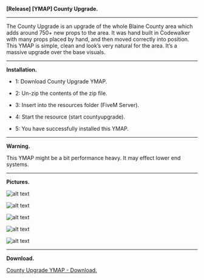 **[Release] [YMAP] County Upgrade.**

---

The County Upgrade is an upgrade of the whole Blaine County area which adds around 750+ new props to the area. It was hand built in Codewalker with many props placed by hand, and then moved correctly into position. This YMAP is simple, clean and look’s very natural for the area. It’s a massive upgrade over the base visuals.

---

**Installation.**

* 1: Download County Upgrade YMAP.

* 2: Un-zip the contents of the zip file.

* 3: Insert into the resources folder (FiveM Server).

* 4: Start the resource (start countyupgrade).

* 5: You have successfully installed this YMAP.

---

**Warning.**

This YMAP might be a bit performance heavy. It may effect lower end systems.

---

**Pictures.**

![alt text](https://forum.cfx.re/uploads/default/original/4X/7/5/4/75470270f546b20fd8b6b7b171e2177605b15fb5.jpeg "1")

![alt text](https://forum.cfx.re/uploads/default/original/4X/7/1/2/7121b8036d2aa30b1017eb2d6f5b1bd82b1250f2.jpeg "2")

![alt text](https://forum.cfx.re/uploads/default/original/4X/0/8/d/08d11184e5bd04250fa894bfbae408b42eab1fd4.jpeg "3")

![alt text](https://forum.cfx.re/uploads/default/original/4X/e/5/2/e522522c484ed878ff8251b3ac3b686a9dae3ed9.jpeg "4")

![alt text](https://forum.cfx.re/uploads/default/original/4X/1/3/a/13a3d30af32e49dc6cb42631ade2493fd97fb515.jpeg "5")

---

**Download.**

[County Upgrade YMAP - Download.](https://github.com/Mart475/County-Upgrade-YMAP)
